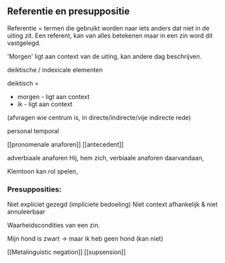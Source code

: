 
## Referentie en presuppositie

Referentie = termen die gebruikt worden naar iets anders dat niet in de uiting zit.
Een referent, kan van alles betekenen maar in een zin word dit vastgelegd.

'Morgen' ligt aan context van de uiting, kan andere dag beschrijven.

deiktische / indexicale elementen

deiktisch =
- morgen - ligt aan context
- ik - ligt aan context

(afvragen wie centrum is, in directe/indirecte/vije indirecte rede)


personal
temporal


[[pronomenale anaforen]]
[[antecedent]]

adverbiaale anaforen
Hij, hem zich,
verbiaale anaforen
daarvandaan, 

Klemtoon kan rol spelen, 



### Presupposities:
Niet expliciet gezegd (impliciete bedoeling)
Niet context afhankelijk & niet annuleerbaar

Waarheidscondities van een zin.

Mijn hond is zwart -> maar ik heb geen hond (kan niet)


[[Metalinguistic negation]]
[[supsension]]